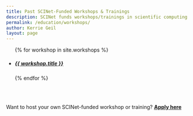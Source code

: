 ```yaml
---
title: Past SCINet-Funded Workshops & Trainings
description: SCINet funds workshops/trainings in scientific computing
permalink: /education/workshops/
author: Kerrie Geil
layout: page
---
```


<ul>
  {% for workshop in site.workshops %}
    <li>
      <h5>
        <a href="{{ site.baseurl }}{{ workshop.url }}">{{ workshop.title }}</a>
      </h5>
    </li>
  {% endfor %}
</ul>
<br><br>

Want to host your own SCINet-funded workshop or training? [**Apply here**](https://usda-ars-gbru.github.io/scinet-site/opportunities/plan-workshop) 


